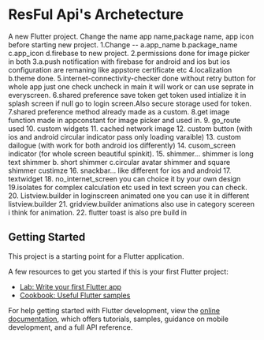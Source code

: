 # ResFul Api's Archetecture

A new Flutter project.
Change the name app name,package name, app icon before starting new project.
1.Change -- a.app_name b.package_name c.app_icon d.firebase to new project.
2.permissions done for image picker in both
3.a.push notification with firebase for android and ios but ios configuration are remaning like appstore certificate etc
4.localization b.theme done.
5.internet-connectivity-checker done without retry button for whole app just one check uncheck in main it will work or can use seprate in everyscreen.
6.shared preference save token get token used intialize it in splash screen if null go to login screen.Also secure storage used for token.
7.shared preference method already made as a custom.
8.get image function made in appconstant for image picker and used in.
9. go_route used
10. custom widgets
11. cached network image
12. custom button (with ios and android circular indicator pass only loading varaible)
13. custom dailogue (with work for both android ios differently)
14. cusom_screen indicator (for whole screen beautiful spinkit).
15. shimmer... shimmer is long text shimmer b. short shimmer c.circular avatar shimmer and square shimmer custimze
16. snackbar... like different for ios and android
17. textwidget
18. no_internet_screen you can choice it by your own design
19.isolates for complex calculation etc used in text screen you can check.
20. Listview.builder in loginscreen animated one you can use it in different listview.builder
21. gridview.builder animations also use in category scereen i think for animation.
22. flutter toast is also pre build in 


## Getting Started

This project is a starting point for a Flutter application.

A few resources to get you started if this is your first Flutter project:

- [Lab: Write your first Flutter app](https://docs.flutter.dev/get-started/codelab)
- [Cookbook: Useful Flutter samples](https://docs.flutter.dev/cookbook)

For help getting started with Flutter development, view the
[online documentation](https://docs.flutter.dev/), which offers tutorials,
samples, guidance on mobile development, and a full API reference.
